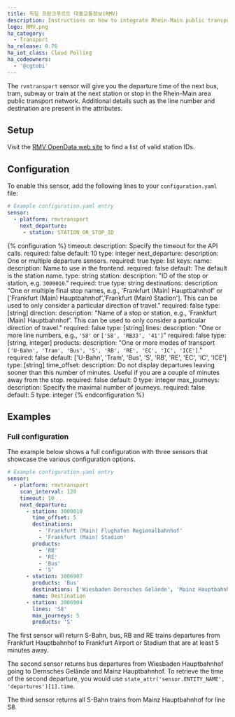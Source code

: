 ```yaml
---
title: 독일 프랑크푸르트 대중교통정보(RMV)
description: Instructions on how to integrate Rhein-Main public transport departure times into Home Assistant.
logo: RMV.png
ha_category:
  - Transport
ha_release: 0.76
ha_iot_class: Cloud Polling
ha_codeowners:
  - '@cgtobi'
---
```


The `rvmtransport` sensor will give you the departure time of the next bus, tram, subway or train at the next station or stop in the Rhein-Main area public transport network. Additional details such as the line number and destination are present in the attributes.

## Setup

Visit the [RMV OpenData web site](https://opendata.rmv.de) to find a list of valid station IDs.

## Configuration

To enable this sensor, add the following lines to your `configuration.yaml` file:

```yaml
# Example configuration.yaml entry
sensor:
  - platform: rmvtransport
    next_departure:
     - station: STATION_OR_STOP_ID
```

{% configuration %}
timeout:
  description: Specify the timeout for the API calls.
  required: false
  default: 10
  type: integer
next_departure:
  description: One or multiple departure sensors.
  required: true
  type: list
  keys:
    name:
      description: Name to use in the frontend.
      required: false
      default: The default is the station name.
      type: string
    station:
      description: "ID of the stop or station, e.g. `3000010`."
      required: true
      type: string
    destinations:
      description: "One or multiple final stop names, e.g., 'Frankfurt (Main) Hauptbahnhof' or ['Frankfurt (Main) Hauptbahnhof','Frankfurt (Main) Stadion']. This can be used to only consider a particular direction of travel."
      required: false
      type: [string]
    direction:
      description: "Name of a stop or station, e.g., 'Frankfurt (Main) Hauptbahnhof'. This can be used to only consider a particular direction of travel."
      required: false
      type: [string]
    lines:
      description: "One or more line numbers, e.g., `'S8'` or `['S8', 'RB33', '41']`"
      required: false
      type: [string, integer]
    products:
      description: "One or more modes of transport `['U-Bahn', 'Tram', 'Bus', 'S', 'RB', 'RE', 'EC', 'IC', 'ICE']`."
      required: false
      default: ['U-Bahn', 'Tram', 'Bus', 'S', 'RB', 'RE', 'EC', 'IC', 'ICE']
      type: [string]
    time_offset:
      description: Do not display departures leaving sooner than this number of minutes. Useful if you are a couple of minutes away from the stop.
      required: false
      default: 0
      type: integer
    max_journeys:
      description: Specify the maximal number of journeys.
      required: false
      default: 5
      type: integer
{% endconfiguration %}

## Examples

### Full configuration

The example below shows a full configuration with three sensors that showcase the various configuration options.

```yaml
# Example configuration.yaml entry
sensor:
  - platform: rmvtransport
    scan_interval: 120
    timeout: 10
    next_departure:
      - station: 3000010
        time_offset: 5
        destinations:
          - 'Frankfurt (Main) Flughafen Regionalbahnhof'
          - 'Frankfurt (Main) Stadion'
        products:
          - 'RB'
          - 'RE'
          - 'Bus'
          - 'S'
      - station: 3006907
        products: 'Bus'
        destinations: ['Wiesbaden Dernsches Gelände', 'Mainz Hauptbahnhof']
        name: Destination
      - station: 3006904
        lines: 'S8'
        max_journeys: 5
        products: 'S'
```

The first sensor will return S-Bahn, bus, RB and RE trains departures from Frankfurt Hauptbahnhof to Frankfurt Airport or Stadium that are at least 5 minutes away.

The second sensor returns bus departures from Wiesbaden Hauptbahnhof going to Dernsches Gelände and Mainz Hauptbahnhof. To retrieve the time of the second departure, you would use `state_attr('sensor.ENTITY_NAME', 'departures')[1].time`.

The third sensor returns all S-Bahn trains from Mainz Hauptbahnhof for line S8.
